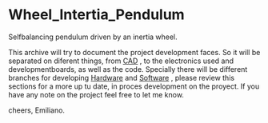# Wheel_Intertia_Pendulum
Selfbalancing pendulum driven by an inertia wheel.

This archive will try to document the project development faces. So it will be separated on diferent things, from [CAD](https://github.com/eml-ara/Wheel_Intertia_Pendulum/blob/Presentation/Hardware/Inverted%20pendulum%20Drawing.pdf)
, to the electronics used and developmentboards, as well as the code.
Specially there will be different branches for developing [Hardware](https://github.com/eml-ara/Wheel_Intertia_Pendulum/tree/Presentation/Hardware)
and [Software](https://github.com/eml-ara/Wheel_Intertia_Pendulum/tree/Software)
, please review this sections for a more up tu date, in proces development on the proyect.
If you have any note on the project feel free to let me know.

cheers, Emiliano.
